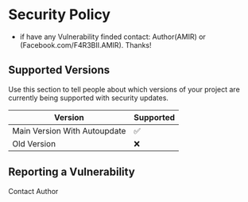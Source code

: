 # Security Policy

+ if have any Vulnerability finded contact: Author(AMIR) or (Facebook.com/F4R3BII.AMIR). Thanks!

## Supported Versions

Use this section to tell people about which versions of your project are
currently being supported with security updates.

| Version | Supported          |
| ------- | ------------------ |
| Main Version With Autoupdate | :white_check_mark: |
| Old Version | :x:|

## Reporting a Vulnerability

Contact Author
